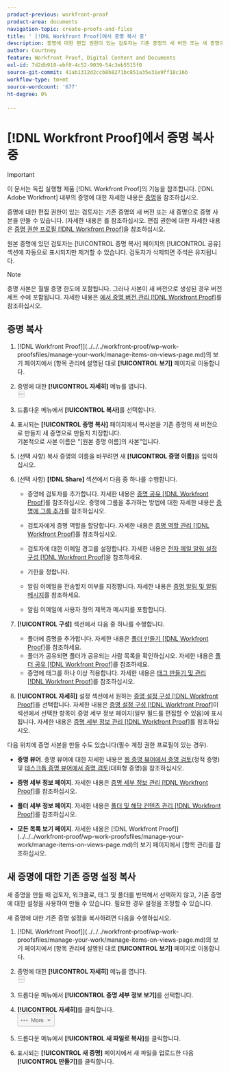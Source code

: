 ```yaml
---
product-previous: workfront-proof
product-area: documents
navigation-topic: create-proofs-and-files
title: ' [!DNL Workfront Proof]에서 증명 복사 중'
description: 증명에 대한 편집 권한이 있는 검토자는 기존 증명의 새 버전 또는 새 증명으로 증명 사본을 만들 수 있습니다. (자세한 내용은 를 참조하십시오. 편집 권한에 대한 자세한 내용은 Workfront Proof의 증명 권한 프로필 을 참조하십시오.
author: Courtney
feature: Workfront Proof, Digital Content and Documents
exl-id: 7d2db918-ebf0-4c52-9039-54c3eb5515f0
source-git-commit: 41ab1312d2ccb8b8271bc851a35e31e9ff18c16b
workflow-type: tm+mt
source-wordcount: '677'
ht-degree: 0%

---
```


# [!DNL Workfront Proof]에서 증명 복사 중

>[!IMPORTANT]
>
>이 문서는 독립 실행형 제품 [!DNL Workfront Proof]의 기능을 참조합니다. [!DNL Adobe Workfront] 내부의 증명에 대한 자세한 내용은 [증명](../../../review-and-approve-work/proofing/proofing.md)을 참조하십시오.

증명에 대한 편집 권한이 있는 검토자는 기존 증명의 새 버전 또는 새 증명으로 증명 사본을 만들 수 있습니다. (자세한 내용은 를 참조하십시오. 편집 권한에 대한 자세한 내용은 [증명 권한 프로필 [!DNL Workfront Proof]](../../../workfront-proof/wp-acct-admin/account-settings/proof-perm-profiles-in-wp.md)을 참조하십시오.

원본 증명에 있던 검토자는 [!UICONTROL 증명 복사] 페이지의 [!UICONTROL 공유] 섹션에 자동으로 표시되지만 제거할 수 있습니다. 검토자가 삭제되면 주석은 유지됩니다.

>[!NOTE]
>
>증명 사본은 월별 증명 한도에 포함됩니다. 그러나 사본이 새 버전으로 생성된 경우 버전 세트 수에 포함됩니다. 자세한 내용은 [에서 증명 버전 관리 [!DNL Workfront Proof]](../../../workfront-proof/wp-work-proofsfiles/manage-your-work/manage-proof-versions.md)를 참조하십시오.

## 증명 복사

1.  [!DNL Workfront Proof]](../../../workfront-proof/wp-work-proofsfiles/manage-your-work/manage-items-on-views-page.md)의 보기 페이지에서 [항목 관리에 설명된 대로 **[!UICONTROL 보기]** 페이지로 이동합니다.

1. 증명에 대한 **[!UICONTROL 자세히]** 메뉴를 엽니다.\
   ![](assets/more-button-small.png)

1. 드롭다운 메뉴에서 **[!UICONTROL 복사]**&#x200B;를 선택합니다.
1. 표시되는 **[!UICONTROL 증명 복사]** 페이지에서 복사본을 기존 증명의 새 버전으로 만들지 새 증명으로 만들지 지정합니다.\
   기본적으로 사본 이름은 &quot;[원본 증명 이름]의 사본&quot;입니다.

1. (선택 사항) 복사 증명의 이름을 바꾸려면 새 **[!UICONTROL 증명 이름]**&#x200B;을 입력하십시오.
1. (선택 사항) **[!DNL Share]** 섹션에서 다음 중 하나를 수행합니다.

   * 증명에 검토자를 추가합니다. 자세한 내용은 [증명 공유 [!DNL Workfront Proof]](../../../workfront-proof/wp-work-proofsfiles/share-proofs-and-files/share-proof.md)를 참조하십시오. 증명에 그룹을 추가하는 방법에 대한 자세한 내용은 [증명에 그룹 추가](../../../workfront-proof/wp-mnguserscontacts/groups/add-groups.md)를 참조하십시오.

   * 검토자에게 증명 역할을 할당합니다. 자세한 내용은 [증명 역할 관리 [!DNL Workfront Proof]](../../../workfront-proof/wp-work-proofsfiles/share-proofs-and-files/manage-proof-roles.md)를 참조하십시오.
   * 검토자에 대한 이메일 경고를 설정합니다. 자세한 내용은 [전자 메일 알림 설정 구성 [!DNL Workfront Proof]](../../../workfront-proof/wp-emailsntfctns/email-alerts/config-email-notification-settings-wp.md)을 참조하세요.
   * 기한을 정합니다.
   * 알림 이메일을 전송할지 여부를 지정합니다. 자세한 내용은 [증명 알림 및 알림 메시지](https://support.workfront.com/hc/en-us/sections/115000920788-Proof-notifications-and-reminders)를 참조하세요.
   * 알림 이메일에 사용자 정의 제목과 메시지를 포함합니다.

1. **[!UICONTROL 구성]** 섹션에서 다음 중 하나를 수행합니다.

   * 폴더에 증명을 추가합니다. 자세한 내용은 [폴더 만들기 [!DNL Workfront Proof]](../../../workfront-proof/wp-work-proofsfiles/organize-your-work/create-folders.md)를 참조하세요.
   * 폴더가 공유되면 폴더가 공유되는 사람 목록을 확인하십시오. 자세한 내용은 [폴더 공유 [!DNL Workfront Proof]](../../../workfront-proof/wp-work-proofsfiles/organize-your-work/share-folders.md)를 참조하세요.
   * 증명에 태그를 하나 이상 적용합니다. 자세한 내용은 [태그 만들기 및 관리 [!DNL Workfront Proof]](../../../workfront-proof/wp-work-proofsfiles/organize-your-work/create-and-manage-tags.md)를 참조하십시오.

1. **[!UICONTROL 자세히]** 설정 섹션에서 원하는 [증명 설정 구성 [!DNL Workfront Proof]](../../../workfront-proof/wp-work-proofsfiles/manage-your-work/configure-proof-settings.md)을 선택합니다. 자세한 내용은 [증명 설정 구성 [!DNL Workfront Proof]](../../../workfront-proof/wp-work-proofsfiles/manage-your-work/configure-proof-settings.md)이 섹션에서 선택한 항목이 증명 세부 정보 페이지(일부 필드를 편집할 수 있음)에 표시됩니다. 자세한 내용은 [증명 세부 정보 관리 [!DNL Workfront Proof]](../../../workfront-proof/wp-work-proofsfiles/manage-your-work/manage-proof-details.md)를 참조하십시오.

다음 위치에 증명 사본을 만들 수도 있습니다(필수 계정 권한 프로필이 있는 경우).

* **증명 뷰어**. 증명 뷰어에 대한 자세한 내용은 [웹 증명 뷰어에서 증명 검토](https://support.workfront.com/hc/en-us/sections/115000275214-Reviewing-Proofs-in-the-Web-Proofing-Viewer)(정적 증명) 및 [데스크톱 증명 뷰어에서 증명 검토](https://support.workfront.com/hc/en-us/sections/360000686434-Reviewing-Proofs-in-the-Desktop-Proofing-Viewer)(대화형 증명)을 참조하십시오.

* **증명 세부 정보 페이지**. 자세한 내용은 [증명 세부 정보 관리 [!DNL Workfront Proof]](../../../workfront-proof/wp-work-proofsfiles/manage-your-work/manage-proof-details.md)를 참조하십시오.

* **폴더 세부 정보 페이지**. 자세한 내용은 [폴더 및 해당 컨텐츠 관리 [!DNL Workfront Proof]](../../../workfront-proof/wp-work-proofsfiles/organize-your-work/manage-folders-and-contents.md)를 참조하십시오.

* **모든 목록 보기 페이지**. 자세한 내용은  [!DNL Workfront Proof]](../../../workfront-proof/wp-work-proofsfiles/manage-your-work/manage-items-on-views-page.md)의 보기 페이지에서 [항목 관리를 참조하십시오.

## 새 증명에 대한 기존 증명 설정 복사

새 증명을 만들 때 검토자, 워크플로, 태그 및 폴더를 반복해서 선택하지 않고, 기존 증명에 대한 설정을 사용하여 만들 수 있습니다. 필요한 경우 설정을 조정할 수 있습니다.

새 증명에 대한 기존 증명 설정을 복사하려면 다음을 수행하십시오.

1.  [!DNL Workfront Proof]](../../../workfront-proof/wp-work-proofsfiles/manage-your-work/manage-items-on-views-page.md)의 보기 페이지에서 [항목 관리에 설명된 대로 **[!UICONTROL 보기]** 페이지로 이동합니다.

1. 증명에 대한 **[!UICONTROL 자세히]** 메뉴를 엽니다.\
   ![](assets/more-button-small.png)

1. 드롭다운 메뉴에서 **[!UICONTROL 증명 세부 정보 보기]**&#x200B;를 선택합니다.
1. **[!UICONTROL 자세히]**&#x200B;를 클릭합니다.\
   ![More_button_text_version.png](assets/more-button-text-version.png)

1. 드롭다운 메뉴에서 **[!UICONTROL 새 파일로 복사]**&#x200B;를 클릭합니다.
1. 표시되는 **[!UICONTROL 새 증명]** 페이지에서 새 파일을 업로드한 다음 **[!UICONTROL 만들기]**&#x200B;를 클릭합니다.
